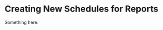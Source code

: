 [title]: # (Creating New Schedules for Reports)
[tags]: # (XXX)
[priority]: # (3145)
# Creating New Schedules for Reports
Something here.
